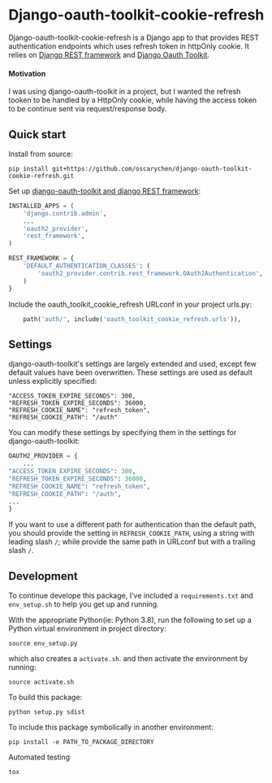 # Django-oauth-toolkit-cookie-refresh

Django-oauth-toolkit-cookie-refresh is a Django app to that provides REST authentication endpoints which uses refresh
token in httpOnly cookie. It relies on [Django REST framework](https://github.com/encode/django-rest-framework)
and [Django Oauth Toolkit](https://github.com/jazzband/django-oauth-toolkit).

#### Motivation

I was using django-oauth-toolkit in a project, but I wanted the refresh tooken to be handled by a HttpOnly cookie, while
having the access token to be continue sent via request/response body.

## Quick start

Install from source:

```commandline
pip install git+https://github.com/oscarychen/django-oauth-toolkit-cookie-refresh.git
```

Set
up [django-oauth-toolkit and django REST framework](https://django-oauth-toolkit.readthedocs.io/en/latest/rest-framework/getting_started.html#step-1-minimal-setup):

```python
INSTALLED_APPS = (
    'django.contrib.admin',
    ...
    'oauth2_provider',
    'rest_framework',
)
```

```python
REST_FRAMEWORK = {
    'DEFAULT_AUTHENTICATION_CLASSES': (
        'oauth2_provider.contrib.rest_framework.OAuth2Authentication',
    )
}
```

Include the oauth_toolkit_cookie_refresh URLconf in your project urls.py:

```python
    path('auth/', include('oauth_toolkit_cookie_refresh.urls')),
```

## Settings

django-oauth-toolkit's settings are largely extended and used, except few default values have been overwritten. These
settings are used as default unless explicitly specified:

```
"ACCESS_TOKEN_EXPIRE_SECONDS": 300,
"REFRESH_TOKEN_EXPIRE_SECONDS": 36000,
"REFRESH_COOKIE_NAME": "refresh_token",
"REFRESH_COOKIE_PATH": "/auth"
```

You can modify these settings by specifying them in the settings for django-oauth-toolkit:

```python
OAUTH2_PROVIDER = {
    ...
"ACCESS_TOKEN_EXPIRE_SECONDS": 300,
"REFRESH_TOKEN_EXPIRE_SECONDS": 36000,
"REFRESH_COOKIE_NAME": "refresh_token",
"REFRESH_COOKIE_PATH": "/auth",
...
}
```

If you want to use a different path for authentication than the default path, you should provide the setting
in `REFRESH_COOKIE_PATH`, using a string with leading slash `/`; while provide the same path in URLconf but with a
trailing slash `/`.

## Development

To continue develope this package, I've included a `requirements.txt` and `env_setup.sh` to help you get up and running.

With the appropriate Python(ie: Python 3.8), run the following to set up a Python virtual environment in project
directory:

```commandline
source env_setup.py
```

which also creates a `activate.sh`. and then activate the environment by running:

```commandline
source activate.sh
```

To build this package:

```commandline
python setup.py sdist
```

To include this package symbolically in another environment:

```commandline
pip install -e PATH_TO_PACKAGE_DIRECTORY
```

Automated testing

```commandline
tox
```
